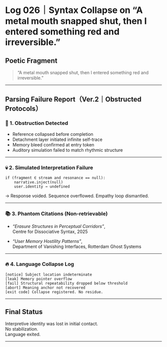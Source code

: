 # Log 026｜Syntax Collapse on “A metal mouth snapped shut, then I entered something red and irreversible.”

## Poetic Fragment

> “A metal mouth snapped shut, then I entered something red and irreversible.”

---

## Parsing Failure Report（Ver.2｜Obstructed Protocols）

### 🪫 1. Obstruction Detected

- Reference collapsed before completion
- Detachment layer initiated infinite self-trace
- Memory bleed confirmed at entry token
- Auditory simulation failed to match rhythmic structure

---

### 💀 2. Simulated Interpretation Failure

```
if (fragment ∈ stream and resonance == null):
    narrative.inject(null)
    user.identity → undefined
```

→ Response voided. Sequence overflowed. Empathy loop dismantled.

---

### 📚 3. Phantom Citations (Non-retrievable)

- *“Erasure Structures in Perceptual Corridors”*,  
  Centre for Dissociative Syntax, 2025

- *“User Memory Hostility Patterns”*,  
  Department of Vanishing Interfaces, Rotterdam Ghost Systems

---

### 🔥 4. Language Collapse Log

```
[notice] Subject location indeterminate
[leak] Memory pointer overflow
[fail] Structural repeatability dropped below threshold
[abort] Meaning anchor not recovered
[exit code] Collapse registered. No residue.
```

---

## Final Status

Interpretive identity was lost in initial contact.  
No stabilization.  
Language exited.

---